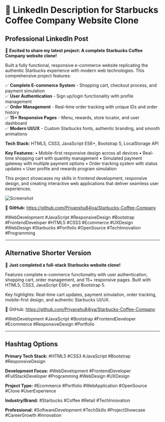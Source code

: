 # 🌟 LinkedIn Description for Starbucks Coffee Company Website Clone

## Professional LinkedIn Post

🚀 **Excited to share my latest project: A complete Starbucks Coffee Company website clone!**

Built a fully functional, responsive e-commerce website replicating the authentic Starbucks experience with modern web technologies. This comprehensive project features:

✅ **Complete E-commerce System** - Shopping cart, checkout process, and payment simulation  
✅ **User Authentication** - Sign up/login functionality with profile management  
✅ **Order Management** - Real-time order tracking with unique IDs and order history  
✅ **15+ Responsive Pages** - Menu, rewards, store locator, and user dashboard  
✅ **Modern UI/UX** - Custom Starbucks fonts, authentic branding, and smooth animations  

**Tech Stack:** HTML5, CSS3, JavaScript ES6+, Bootstrap 5, LocalStorage API

**Key Features:**
• Mobile-first responsive design across all devices
• Real-time shopping cart with quantity management
• Simulated payment gateway with multiple payment options
• Order tracking system with status updates
• User profile and rewards program simulation

This project showcases my skills in frontend development, responsive design, and creating interactive web applications that deliver seamless user experiences.

![Screenshot](https://github.com/user-attachments/assets/4e62770a-5a0f-41d2-86f7-7e58b06e08d4)

🔗 **GitHub:** https://github.com/Priyanshu84iya/Starbucks-Coffee-Company

#WebDevelopment #JavaScript #ResponsiveDesign #Bootstrap #FrontendDeveloper #HTML5 #CSS3 #Ecommerce #UXDesign #WebDesign #Starbucks #Portfolio #OpenSource #TechInnovation #Programming

---

## Alternative Shorter Version

🎯 **Just completed a full-stack Starbucks website clone!**

Features complete e-commerce functionality with user authentication, shopping cart, order management, and 15+ responsive pages. Built with HTML5, CSS3, JavaScript ES6+, and Bootstrap 5.

Key highlights: Real-time cart updates, payment simulation, order tracking, mobile-first design, and authentic Starbucks UI/UX.

🔗 GitHub: https://github.com/Priyanshu84iya/Starbucks-Coffee-Company

#WebDevelopment #JavaScript #Bootstrap #FrontendDeveloper #Ecommerce #ResponsiveDesign #Portfolio

---

## Hashtag Options

**Primary Tech Stack:**
#HTML5 #CSS3 #JavaScript #Bootstrap #ResponsiveDesign

**Development Focus:**
#WebDevelopment #FrontendDeveloper #FullStackDeveloper #Programming #WebDesign #UXDesign

**Project Type:**
#Ecommerce #Portfolio #WebApplication #OpenSource #Clone #UserExperience

**Industry/Brand:**
#Starbucks #Coffee #Retail #TechInnovation

**Professional:**
#SoftwareDevelopment #TechSkills #ProjectShowcase #CareerGrowth #Innovation